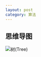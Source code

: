 ```yaml
---
layout: post
category: 算法
---
```

## 思维导图

![树(Tree)](https://raw.githubusercontent.com/zhaoxiaowu/blog/master/2021/树(Tree).png)